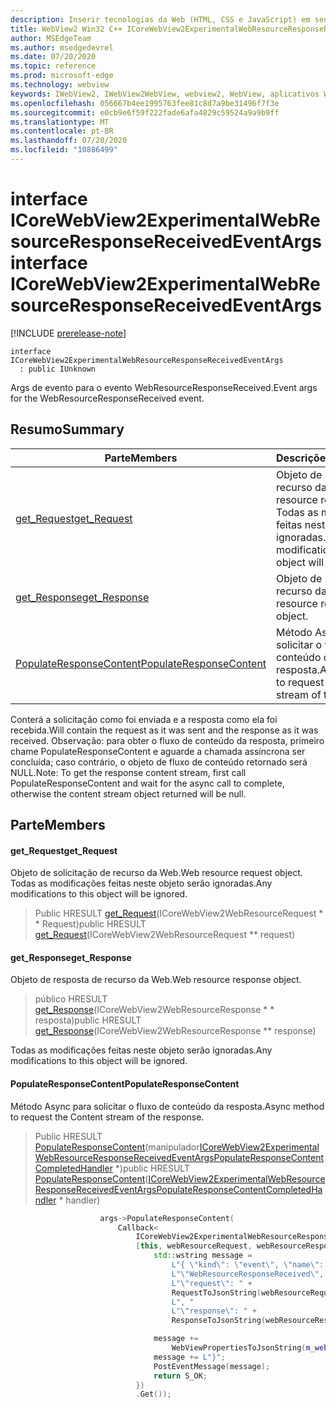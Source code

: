 ```yaml
---
description: Inserir tecnologias da Web (HTML, CSS e JavaScript) em seus aplicativos nativos com o controle WebView2 do Microsoft Edge
title: WebView2 Win32 C++ ICoreWebView2ExperimentalWebResourceResponseReceivedEventArgs
author: MSEdgeTeam
ms.author: msedgedevrel
ms.date: 07/20/2020
ms.topic: reference
ms.prod: microsoft-edge
ms.technology: webview
keywords: IWebView2, IWebView2WebView, webview2, WebView, aplicativos Win32, Win32, Edge, ICoreWebView2, ICoreWebView2Controller, controle do navegador, HTML Edge, ICoreWebView2ExperimentalWebResourceResponseReceivedEventArgs
ms.openlocfilehash: 056667b4ee1995763fee81c8d7a9be31496f7f3e
ms.sourcegitcommit: e0cb9e6f59f222fade6afa4829c59524a9a9b9ff
ms.translationtype: MT
ms.contentlocale: pt-BR
ms.lasthandoff: 07/20/2020
ms.locfileid: "10886499"
---
```

# <span data-ttu-id="dd2e0-104">interface ICoreWebView2ExperimentalWebResourceResponseReceivedEventArgs</span><span class="sxs-lookup"><span data-stu-id="dd2e0-104">interface ICoreWebView2ExperimentalWebResourceResponseReceivedEventArgs</span></span> 

[!INCLUDE [prerelease-note](../../includes/prerelease-note.md)]

```
interface ICoreWebView2ExperimentalWebResourceResponseReceivedEventArgs
  : public IUnknown
```

<span data-ttu-id="dd2e0-105">Args de evento para o evento WebResourceResponseReceived.</span><span class="sxs-lookup"><span data-stu-id="dd2e0-105">Event args for the WebResourceResponseReceived event.</span></span>

## <span data-ttu-id="dd2e0-106">Resumo</span><span class="sxs-lookup"><span data-stu-id="dd2e0-106">Summary</span></span>

 <span data-ttu-id="dd2e0-107">Parte</span><span class="sxs-lookup"><span data-stu-id="dd2e0-107">Members</span></span>                        | <span data-ttu-id="dd2e0-108">Descrições</span><span class="sxs-lookup"><span data-stu-id="dd2e0-108">Descriptions</span></span>
--------------------------------|---------------------------------------------
[<span data-ttu-id="dd2e0-109">get_Request</span><span class="sxs-lookup"><span data-stu-id="dd2e0-109">get_Request</span></span>](#get_request) | <span data-ttu-id="dd2e0-110">Objeto de solicitação de recurso da Web.</span><span class="sxs-lookup"><span data-stu-id="dd2e0-110">Web resource request object.</span></span> <span data-ttu-id="dd2e0-111">Todas as modificações feitas neste objeto serão ignoradas.</span><span class="sxs-lookup"><span data-stu-id="dd2e0-111">Any modifications to this object will be ignored.</span></span>
[<span data-ttu-id="dd2e0-112">get_Response</span><span class="sxs-lookup"><span data-stu-id="dd2e0-112">get_Response</span></span>](#get_response) | <span data-ttu-id="dd2e0-113">Objeto de resposta de recurso da Web.</span><span class="sxs-lookup"><span data-stu-id="dd2e0-113">Web resource response object.</span></span>
[<span data-ttu-id="dd2e0-114">PopulateResponseContent</span><span class="sxs-lookup"><span data-stu-id="dd2e0-114">PopulateResponseContent</span></span>](#populateresponsecontent) | <span data-ttu-id="dd2e0-115">Método Async para solicitar o fluxo de conteúdo da resposta.</span><span class="sxs-lookup"><span data-stu-id="dd2e0-115">Async method to request the Content stream of the response.</span></span>

<span data-ttu-id="dd2e0-116">Conterá a solicitação como foi enviada e a resposta como ela foi recebida.</span><span class="sxs-lookup"><span data-stu-id="dd2e0-116">Will contain the request as it was sent and the response as it was received.</span></span> <span data-ttu-id="dd2e0-117">Observação: para obter o fluxo de conteúdo da resposta, primeiro chame PopulateResponseContent e aguarde a chamada assíncrona ser concluída; caso contrário, o objeto de fluxo de conteúdo retornado será NULL.</span><span class="sxs-lookup"><span data-stu-id="dd2e0-117">Note: To get the response content stream, first call PopulateResponseContent and wait for the async call to complete, otherwise the content stream object returned will be null.</span></span>

## <span data-ttu-id="dd2e0-118">Parte</span><span class="sxs-lookup"><span data-stu-id="dd2e0-118">Members</span></span>

#### <span data-ttu-id="dd2e0-119">get_Request</span><span class="sxs-lookup"><span data-stu-id="dd2e0-119">get_Request</span></span> 

<span data-ttu-id="dd2e0-120">Objeto de solicitação de recurso da Web.</span><span class="sxs-lookup"><span data-stu-id="dd2e0-120">Web resource request object.</span></span> <span data-ttu-id="dd2e0-121">Todas as modificações feitas neste objeto serão ignoradas.</span><span class="sxs-lookup"><span data-stu-id="dd2e0-121">Any modifications to this object will be ignored.</span></span>

> <span data-ttu-id="dd2e0-122">Public HRESULT [get_Request](#get_request)(ICoreWebView2WebResourceRequest \* \* Request)</span><span class="sxs-lookup"><span data-stu-id="dd2e0-122">public HRESULT [get_Request](#get_request)(ICoreWebView2WebResourceRequest \*\* request)</span></span>

#### <span data-ttu-id="dd2e0-123">get_Response</span><span class="sxs-lookup"><span data-stu-id="dd2e0-123">get_Response</span></span> 

<span data-ttu-id="dd2e0-124">Objeto de resposta de recurso da Web.</span><span class="sxs-lookup"><span data-stu-id="dd2e0-124">Web resource response object.</span></span>

> <span data-ttu-id="dd2e0-125">público HRESULT [get_Response](#get_response)(ICoreWebView2WebResourceResponse \* \* resposta)</span><span class="sxs-lookup"><span data-stu-id="dd2e0-125">public HRESULT [get_Response](#get_response)(ICoreWebView2WebResourceResponse \*\* response)</span></span>

<span data-ttu-id="dd2e0-126">Todas as modificações feitas neste objeto serão ignoradas.</span><span class="sxs-lookup"><span data-stu-id="dd2e0-126">Any modifications to this object will be ignored.</span></span>

#### <span data-ttu-id="dd2e0-127">PopulateResponseContent</span><span class="sxs-lookup"><span data-stu-id="dd2e0-127">PopulateResponseContent</span></span> 

<span data-ttu-id="dd2e0-128">Método Async para solicitar o fluxo de conteúdo da resposta.</span><span class="sxs-lookup"><span data-stu-id="dd2e0-128">Async method to request the Content stream of the response.</span></span>

> <span data-ttu-id="dd2e0-129">Public HRESULT [PopulateResponseContent](#populateresponsecontent)(manipulador[ICoreWebView2ExperimentalWebResourceResponseReceivedEventArgsPopulateResponseContentCompletedHandler](icorewebview2experimentalwebresourceresponsereceivedeventargspopulateresponsecontentcompletedhandler.md) \*)</span><span class="sxs-lookup"><span data-stu-id="dd2e0-129">public HRESULT [PopulateResponseContent](#populateresponsecontent)([ICoreWebView2ExperimentalWebResourceResponseReceivedEventArgsPopulateResponseContentCompletedHandler](icorewebview2experimentalwebresourceresponsereceivedeventargspopulateresponsecontentcompletedhandler.md) \* handler)</span></span>

```cpp
                    args->PopulateResponseContent(
                        Callback<
                            ICoreWebView2ExperimentalWebResourceResponseReceivedEventArgsPopulateResponseContentCompletedHandler>(
                            [this, webResourceRequest, webResourceResponse](HRESULT result) {
                                std::wstring message =
                                    L"{ \"kind\": \"event\", \"name\": "
                                    L"\"WebResourceResponseReceived\", \"args\": {"
                                    L"\"request\": " +
                                    RequestToJsonString(webResourceRequest.get()) +
                                    L", "
                                    L"\"response\": " +
                                    ResponseToJsonString(webResourceResponse.get()) + L"}";

                                message +=
                                    WebViewPropertiesToJsonString(m_webviewEventSource.get());
                                message += L"}";
                                PostEventMessage(message);
                                return S_OK;
                            })
                            .Get());
```

